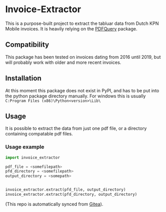 # Invoice-Extractor
This is a purpose-built project to extract the tabluar data from Dutch KPN Mobile invoices.
It is heavily relying on the [PDFQuery](https://github.com/jcushman/pdfquery) package.

## Compatibility
This package has been tested on invoices dating from 2016 until 2019, but will probably work with older and more recent invoices.

## Installation
At this moment this package does not exist in PyPI, and has to be put into the python package directory manually. For windows this is usually `C:Program Files (x86)\Python<version>\Lib\`

## Usage

It is possible to extract the data from just one pdf file, or a directory containing compatable pdf files.

### Usage example
```python
import invoice_extractor

pdf_file = <somefilepath>
pfd_directory = <somefilepath>
output_directory = <somepath>


invoice_extractor.extract(pfd_file, output_directory)
invoice_extractor.extract(pfd_directory, output_directory)
```


(This repo is automatically synced from [Gitea](https://git.sciuro.org/burathar/invoice-extractor/)).

